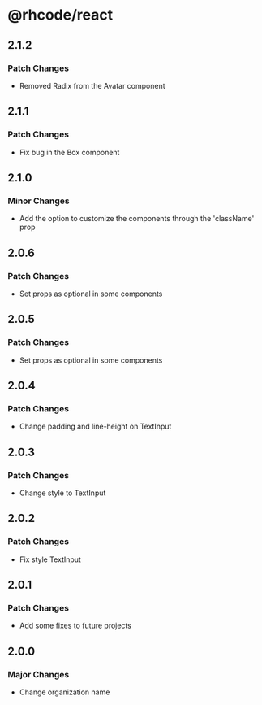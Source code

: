 # @rhcode/react

## 2.1.2

### Patch Changes

- Removed Radix from the Avatar component

## 2.1.1

### Patch Changes

- Fix bug in the Box component

## 2.1.0

### Minor Changes

- Add the option to customize the components through the 'className' prop

## 2.0.6

### Patch Changes

- Set props as optional in some components

## 2.0.5

### Patch Changes

- Set props as optional in some components

## 2.0.4

### Patch Changes

- Change padding and line-height on TextInput

## 2.0.3

### Patch Changes

- Change style to TextInput

## 2.0.2

### Patch Changes

- Fix style TextInput

## 2.0.1

### Patch Changes

- Add some fixes to future projects

## 2.0.0

### Major Changes

- Change organization name
